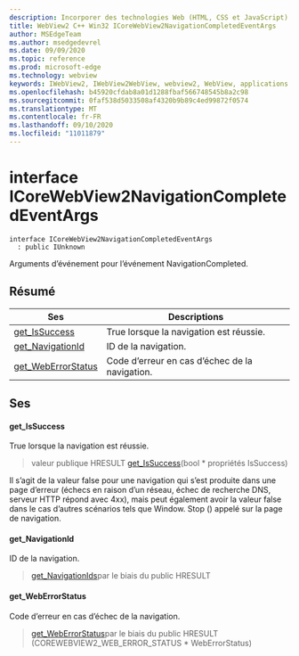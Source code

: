 ```yaml
---
description: Incorporer des technologies Web (HTML, CSS et JavaScript) dans vos applications natives avec le contrôle Microsoft Edge WebView2
title: WebView2 C++ Win32 ICoreWebView2NavigationCompletedEventArgs
author: MSEdgeTeam
ms.author: msedgedevrel
ms.date: 09/09/2020
ms.topic: reference
ms.prod: microsoft-edge
ms.technology: webview
keywords: IWebView2, IWebView2WebView, webview2, WebView, applications Win32, Win32, Edge, ICoreWebView2, ICoreWebView2Controller, contrôle de navigateur, html Edge, ICoreWebView2NavigationCompletedEventArgs
ms.openlocfilehash: b45920cfdab8a01d1288fbaf566748545b8a2c98
ms.sourcegitcommit: 0faf538d5033508af4320b9b89c4ed99872f0574
ms.translationtype: MT
ms.contentlocale: fr-FR
ms.lasthandoff: 09/10/2020
ms.locfileid: "11011879"
---
```

# interface ICoreWebView2NavigationCompletedEventArgs 

```
interface ICoreWebView2NavigationCompletedEventArgs
  : public IUnknown
```

Arguments d’événement pour l’événement NavigationCompleted.

## Résumé

 Ses                        | Descriptions
--------------------------------|---------------------------------------------
[get_IsSuccess](#get_issuccess) | True lorsque la navigation est réussie.
[get_NavigationId](#get_navigationid) | ID de la navigation.
[get_WebErrorStatus](#get_weberrorstatus) | Code d’erreur en cas d’échec de la navigation.

## Ses

#### get_IsSuccess 

True lorsque la navigation est réussie.

> valeur publique HRESULT [get_IsSuccess](#get_issuccess)(bool * propriétés IsSuccess)

Il s’agit de la valeur false pour une navigation qui s’est produite dans une page d’erreur (échecs en raison d’un réseau, échec de recherche DNS, serveur HTTP répond avec 4xx), mais peut également avoir la valeur false dans le cas d’autres scénarios tels que Window. Stop () appelé sur la page de navigation.

#### get_NavigationId 

ID de la navigation.

> [get_NavigationIds](#get_navigationid)par le biais du public HRESULT

#### get_WebErrorStatus 

Code d’erreur en cas d’échec de la navigation.

> [get_WebErrorStatus](#get_weberrorstatus)par le biais du public HRESULT (COREWEBVIEW2_WEB_ERROR_STATUS * WebErrorStatus)

